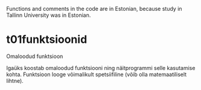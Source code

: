 Functions and comments in the code are in Estonian, because study in Tallinn University was in Estonian.

# t01funktsioonid
Omaloodud funktsioon

Igaüks koostab omaloodud funktsiooni ning näitprogrammi selle kasutamise kohta.
Funktsioon looge võimalikult spetsiifiline (võib olla matemaatiliselt lihtne).
